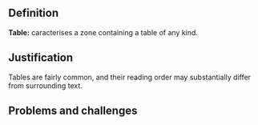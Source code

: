 ## Definition

**Table:** caracterises a zone containing a table of any kind.

## Justification

Tables are fairly common, and their reading order may substantially differ from surrounding text.

## Problems and challenges


